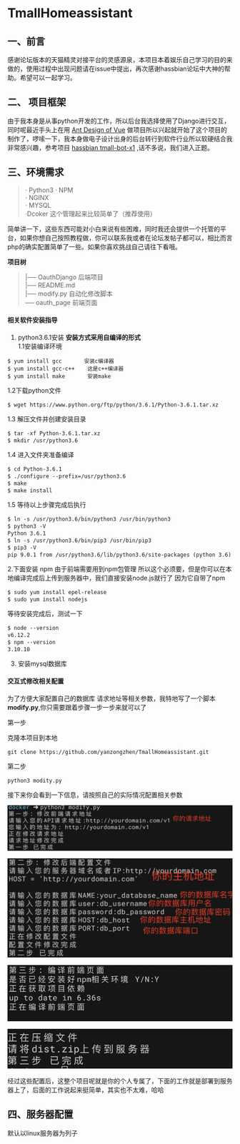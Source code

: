 # TmallHomeassistant

## 一、前言

  感谢论坛版本的天猫精灵对接平台的灵感源泉，本项目本着娱乐自己学习的目的来做的，使用过程中出现问题请在issue中提出，再次感谢hassbian论坛中大神的帮助。希望可以一起学习。

## 二、 项目框架 

  由于我本身是从事python开发的工作，所以后台我选择使用了Django进行交互，同时呢最近手头上在用  [Ant Design of Vue](https://vuecomponent.github.io/ant-design/docs/vue/introduce-cn/)  做项目所以兴起就开始了这个项目的制作了，啰嗦一下，我本身做电子设计出身的后台转行到软件行业所以软硬结合我非常感兴趣，参考项目 [hassbian tmall-bot-x1](https://github.com/c1pher-cn/tmall-bot-x1)  ,话不多说，我们进入正题。

## 三、环境需求

  >· Python3 
   · NPM  
   · NGINX  
   · MYSQL  
   ·Dcoker 这个管理起来比较简单了（推荐使用）   

  简单讲一下，这些东西可能对小白来说有些困难，同时我还会提供一个托管的平台，如果你想自己按照教程做，你可以联系我或者在论坛发帖子都可以，相比而言php的确实配置简单了一些。如果你喜欢挑战自己请往下看哦。

**项目树**
>|── OauthDjango  后端项目  
>|── README.md   
>|── modify.py   自动化修改脚本   
>── oauth_page 前端页面   

#### 相关软件安装指导
1. python3.6.1安装  **安装方式采用自编译的形式** <br>
1.1安装编译环境
 ```
 $ yum install gcc       安装c编译器
 $ yum install gcc-c++    这是c++编译器
 $ yum install make       安装make
 ```
1.2下载python文件 <br>
```
$ wget https://www.python.org/ftp/python/3.6.1/Python-3.6.1.tar.xz
```
1.3 解压文件并创建安装目录
```
$ tar -xf Python-3.6.1.tar.xz
$ mkdir /usr/python3.6
```
1.4 进入文件夹准备编译
```
$ cd Python-3.6.1
$ ./configure --prefix=/usr/python3.6
$ make 
$ make install
```
1.5 等待以上步骤完成后执行
```
$ ln -s /usr/python3.6/bin/python3 /usr/bin/python3
$ python3 -V
Python 3.6.1
$ ln -s /usr/python3.6/bin/pip3 /usr/bin/pip3
$ pip3 -V
pip 9.0.1 from /usr/python3.6/lib/python3.6/site-packages (python 3.6)
```
2.下面安装 npm 
 由于前端需要用到npm包管理 所以这个必须要，但是你可以在本地编译完成后上传到服务器中，我们直接安装node.js就行了 因为它自带了npm
```
$ sudo yum install epel-release
$ sudo yum install nodejs
```
等待安装完成后，测试一下
```
$ node --version
v6.12.2
$ npm --version
3.10.10
```
3. 安装mysql数据库

#### 交互式修改相关配置

  为了方便大家配置自己的数据库 请求地址等相关参数，我特地写了一个脚本 **modify.py**,你只需要跟着步骤一步一步来就可以了

第一步

克隆本项目到本地
```shell
git clone https://github.com/yanzongzhen/TmallHomeassistant.git
```

第二步

```shell
python3 modity.py
```

接下来你会看到一下信息，请按照自己的实际情况配置相关参数

![step1](./doc/step1.png)  

![step2](./doc/step2.png)

![step3](./doc/step3.png)

![step4](./doc/step4.png)

  经过这些配置后，这整个项目呢就是你的个人专属了，下面的工作就是部署到服务器上了，后面的工作说起来挺简单，其实也不太难，哈哈


## 四、服务器配置 

默认以linux服务器为列子

